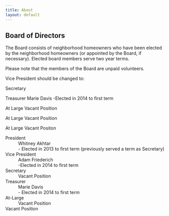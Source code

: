 ```yaml
---
title: About
layout: default
---
```


<h2>
  Board of Directors
</h2>
<p>
  The Board consists of neighborhood homeowners who have been elected 
  by the neighborhood homeowners 
  (or appointed by the Board, if necessary).
  Elected board members serve two year terms.
</p>
<p>
  Please note that the members of the Board are unpaid volunteers.
</p>


Vice President should be changed to:

Secretary 

Treasurer
Marie Davis
-Elected in 2014 to first term

At Large
Vacant Position

At Large 
Vacant Position

At Large
Vacant Positon


<dl>
  <dt>
    President
  </dt>
  <dd>
	Whitney Akhtar 
    <br />
	- Elected in 2013 to first term (previously served a term as Secretary)
  </dd>
  <dt>
    Vice President
  </dt>
  <dd>
	Adam Friederich
    <br />
	-Elected in 2014 to first term
  </dd>
  <dt>
    Secretary
  </dt>
  <dd>
    Vacant Position
  </dd>
  <dt>
    Treasurer
  </dt>
  <dd>
	Marie Davis
    <br />
	- Elected in 2014 to first term
  </dd>
  <dt>
    At-Large
  </dt>
  <dd>
    Vacant Position
  </dd>
  <dt>
    Vacant Position
  </dt>
</dl>
